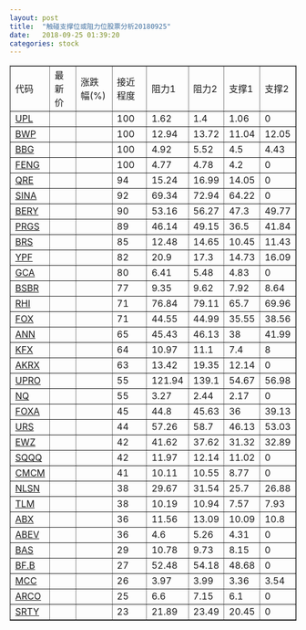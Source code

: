 ```yaml
---
layout: post
title:  "触碰支撑位或阻力位股票分析20180925"
date:   2018-09-25 01:39:20
categories: stock
---
```

<script type="text/javascript">
var stockList = []
stockList.push('gb_upl');
stockList.push('gb_bwp');
stockList.push('gb_bbg');
stockList.push('gb_feng');
stockList.push('gb_qre');
stockList.push('gb_sina');
stockList.push('gb_bery');
stockList.push('gb_prgs');
stockList.push('gb_brs');
stockList.push('gb_ypf');
stockList.push('gb_gca');
stockList.push('gb_bsbr');
stockList.push('gb_rhi');
stockList.push('gb_fox');
stockList.push('gb_ann');
stockList.push('gb_kfx');
stockList.push('gb_akrx');
stockList.push('gb_upro');
stockList.push('gb_nq');
stockList.push('gb_foxa');
stockList.push('gb_urs');
stockList.push('gb_ewz');
stockList.push('gb_sqqq');
stockList.push('gb_cmcm');
stockList.push('gb_nlsn');
stockList.push('gb_tlm');
stockList.push('gb_abx');
stockList.push('gb_abev');
stockList.push('gb_bas');
stockList.push('gb_bf.b');
stockList.push('gb_mcc');
stockList.push('gb_arco');
stockList.push('gb_srty');
</script>
<table border="1">
 <tr>
 <td>代码</td>
 <td>最新价</td>
 <td>涨跌幅(%)</td>
 <td>接近程度</td>
 <td>阻力1</td>
 <td>阻力2</td>
 <td>支撑1</td>
 <td>支撑2</td>
</tr>
  <tr id="upl" class="red">
  <td><a href="http://stock.finance.sina.com.cn/usstock/quotes/UPL.html" target="_blank">UPL</a></td><td></td><td></td><td>100</td><td>1.62</td><td>1.4</td><td>1.06</td><td>0</td></tr>
  <tr id="bwp" class="green">
  <td><a href="http://stock.finance.sina.com.cn/usstock/quotes/BWP.html" target="_blank">BWP</a></td><td></td><td></td><td>100</td><td>12.94</td><td>13.72</td><td>11.04</td><td>12.05</td></tr>
  <tr id="bbg" class="red">
  <td><a href="http://stock.finance.sina.com.cn/usstock/quotes/BBG.html" target="_blank">BBG</a></td><td></td><td></td><td>100</td><td>4.92</td><td>5.52</td><td>4.5</td><td>4.43</td></tr>
  <tr id="feng" class="green">
  <td><a href="http://stock.finance.sina.com.cn/usstock/quotes/FENG.html" target="_blank">FENG</a></td><td></td><td></td><td>100</td><td>4.77</td><td>4.78</td><td>4.2</td><td>0</td></tr>
  <tr id="qre" class="red">
  <td><a href="http://stock.finance.sina.com.cn/usstock/quotes/QRE.html" target="_blank">QRE</a></td><td></td><td></td><td>94</td><td>15.24</td><td>16.99</td><td>14.05</td><td>0</td></tr>
  <tr id="sina" class="red">
  <td><a href="http://stock.finance.sina.com.cn/usstock/quotes/SINA.html" target="_blank">SINA</a></td><td></td><td></td><td>92</td><td>69.34</td><td>72.94</td><td>64.22</td><td>0</td></tr>
  <tr id="bery" class="green">
  <td><a href="http://stock.finance.sina.com.cn/usstock/quotes/BERY.html" target="_blank">BERY</a></td><td></td><td></td><td>90</td><td>53.16</td><td>56.27</td><td>47.3</td><td>49.77</td></tr>
  <tr id="prgs" class="green">
  <td><a href="http://stock.finance.sina.com.cn/usstock/quotes/PRGS.html" target="_blank">PRGS</a></td><td></td><td></td><td>89</td><td>46.14</td><td>49.15</td><td>36.5</td><td>41.84</td></tr>
  <tr id="brs" class="red">
  <td><a href="http://stock.finance.sina.com.cn/usstock/quotes/BRS.html" target="_blank">BRS</a></td><td></td><td></td><td>85</td><td>12.48</td><td>14.65</td><td>10.45</td><td>11.43</td></tr>
  <tr id="ypf" class="green">
  <td><a href="http://stock.finance.sina.com.cn/usstock/quotes/YPF.html" target="_blank">YPF</a></td><td></td><td></td><td>82</td><td>20.9</td><td>17.3</td><td>14.73</td><td>16.09</td></tr>
  <tr id="gca" class="green">
  <td><a href="http://stock.finance.sina.com.cn/usstock/quotes/GCA.html" target="_blank">GCA</a></td><td></td><td></td><td>80</td><td>6.41</td><td>5.48</td><td>4.83</td><td>0</td></tr>
  <tr id="bsbr" class="green">
  <td><a href="http://stock.finance.sina.com.cn/usstock/quotes/BSBR.html" target="_blank">BSBR</a></td><td></td><td></td><td>77</td><td>9.35</td><td>9.62</td><td>7.92</td><td>8.64</td></tr>
  <tr id="rhi" class="green">
  <td><a href="http://stock.finance.sina.com.cn/usstock/quotes/RHI.html" target="_blank">RHI</a></td><td></td><td></td><td>71</td><td>76.84</td><td>79.11</td><td>65.7</td><td>69.96</td></tr>
  <tr id="fox" class="green">
  <td><a href="http://stock.finance.sina.com.cn/usstock/quotes/FOX.html" target="_blank">FOX</a></td><td></td><td></td><td>71</td><td>44.55</td><td>44.99</td><td>35.55</td><td>38.56</td></tr>
  <tr id="ann" class="red">
  <td><a href="http://stock.finance.sina.com.cn/usstock/quotes/ANN.html" target="_blank">ANN</a></td><td></td><td></td><td>65</td><td>45.43</td><td>46.13</td><td>38</td><td>41.99</td></tr>
  <tr id="kfx" class="green">
  <td><a href="http://stock.finance.sina.com.cn/usstock/quotes/KFX.html" target="_blank">KFX</a></td><td></td><td></td><td>64</td><td>10.97</td><td>11.1</td><td>7.4</td><td>8</td></tr>
  <tr id="akrx" class="red">
  <td><a href="http://stock.finance.sina.com.cn/usstock/quotes/AKRX.html" target="_blank">AKRX</a></td><td></td><td></td><td>63</td><td>13.42</td><td>19.35</td><td>12.14</td><td>0</td></tr>
  <tr id="upro" class="green">
  <td><a href="http://stock.finance.sina.com.cn/usstock/quotes/UPRO.html" target="_blank">UPRO</a></td><td></td><td></td><td>55</td><td>121.94</td><td>139.1</td><td>54.67</td><td>56.98</td></tr>
  <tr id="nq" class="green">
  <td><a href="http://stock.finance.sina.com.cn/usstock/quotes/NQ.html" target="_blank">NQ</a></td><td></td><td></td><td>55</td><td>3.27</td><td>2.44</td><td>2.17</td><td>0</td></tr>
  <tr id="foxa" class="green">
  <td><a href="http://stock.finance.sina.com.cn/usstock/quotes/FOXA.html" target="_blank">FOXA</a></td><td></td><td></td><td>45</td><td>44.8</td><td>45.63</td><td>36</td><td>39.13</td></tr>
  <tr id="urs" class="green">
  <td><a href="http://stock.finance.sina.com.cn/usstock/quotes/URS.html" target="_blank">URS</a></td><td></td><td></td><td>44</td><td>57.26</td><td>58.7</td><td>46.13</td><td>53.03</td></tr>
  <tr id="ewz" class="green">
  <td><a href="http://stock.finance.sina.com.cn/usstock/quotes/EWZ.html" target="_blank">EWZ</a></td><td></td><td></td><td>42</td><td>41.62</td><td>37.62</td><td>31.32</td><td>32.89</td></tr>
  <tr id="sqqq" class="red">
  <td><a href="http://stock.finance.sina.com.cn/usstock/quotes/SQQQ.html" target="_blank">SQQQ</a></td><td></td><td></td><td>42</td><td>11.97</td><td>12.14</td><td>11.02</td><td>0</td></tr>
  <tr id="cmcm" class="red">
  <td><a href="http://stock.finance.sina.com.cn/usstock/quotes/CMCM.html" target="_blank">CMCM</a></td><td></td><td></td><td>41</td><td>10.11</td><td>10.55</td><td>8.77</td><td>0</td></tr>
  <tr id="nlsn" class="green">
  <td><a href="http://stock.finance.sina.com.cn/usstock/quotes/NLSN.html" target="_blank">NLSN</a></td><td></td><td></td><td>38</td><td>29.67</td><td>31.54</td><td>25.7</td><td>26.88</td></tr>
  <tr id="tlm" class="green">
  <td><a href="http://stock.finance.sina.com.cn/usstock/quotes/TLM.html" target="_blank">TLM</a></td><td></td><td></td><td>38</td><td>10.19</td><td>10.94</td><td>7.57</td><td>7.93</td></tr>
  <tr id="abx" class="green">
  <td><a href="http://stock.finance.sina.com.cn/usstock/quotes/ABX.html" target="_blank">ABX</a></td><td></td><td></td><td>36</td><td>11.56</td><td>13.09</td><td>10.09</td><td>10.8</td></tr>
  <tr id="abev" class="red">
  <td><a href="http://stock.finance.sina.com.cn/usstock/quotes/ABEV.html" target="_blank">ABEV</a></td><td></td><td></td><td>36</td><td>4.6</td><td>5.26</td><td>4.31</td><td>0</td></tr>
  <tr id="bas" class="red">
  <td><a href="http://stock.finance.sina.com.cn/usstock/quotes/BAS.html" target="_blank">BAS</a></td><td></td><td></td><td>29</td><td>10.78</td><td>9.73</td><td>8.15</td><td>0</td></tr>
  <tr id="bf.b" class="green">
  <td><a href="http://stock.finance.sina.com.cn/usstock/quotes/BF.B.html" target="_blank">BF.B</a></td><td></td><td></td><td>27</td><td>52.48</td><td>54.18</td><td>48.68</td><td>0</td></tr>
  <tr id="mcc" class="green">
  <td><a href="http://stock.finance.sina.com.cn/usstock/quotes/MCC.html" target="_blank">MCC</a></td><td></td><td></td><td>26</td><td>3.97</td><td>3.99</td><td>3.36</td><td>3.54</td></tr>
  <tr id="arco" class="red">
  <td><a href="http://stock.finance.sina.com.cn/usstock/quotes/ARCO.html" target="_blank">ARCO</a></td><td></td><td></td><td>25</td><td>6.6</td><td>7.15</td><td>6.1</td><td>0</td></tr>
  <tr id="srty" class="red">
  <td><a href="http://stock.finance.sina.com.cn/usstock/quotes/SRTY.html" target="_blank">SRTY</a></td><td></td><td></td><td>23</td><td>21.89</td><td>23.49</td><td>20.45</td><td>0</td></tr>
</table>
